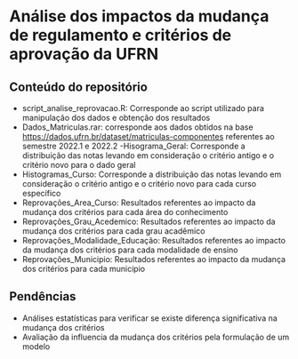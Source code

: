 # Análise dos impactos da mudança de regulamento e critérios de aprovação da UFRN

## Conteúdo do repositório

 - script_analise_reprovacao.R:  Corresponde ao script utilizado para manipulação dos dados e obtenção dos resultados
 - Dados_Matriculas.rar: corresponde aos dados obtidos na base https://dados.ufrn.br/dataset/matriculas-componentes referentes ao semestre 2022.1 e 2022.2
-Hisograma_Geral: Corresponde a distribuição das notas levando em consideração o critério antigo e o critério novo para o dado geral
- Histogramas_Curso: Corresponde a distribuição das notas levando em consideração o critério antigo e o critério novo para cada curso específico
- Reprovações_Area_Curso: Resultados referentes ao impacto da mudança dos critérios para cada área do conhecimento
- Reprovações_Grau_Acedemico: Resultados referentes ao impacto da mudança dos critérios para cada grau acadêmico
- Reprovações_Modalidade_Educação: Resultados referentes ao impacto da mudança dos critérios para cada modalidade de ensino
- Reprovações_Municipio: Resultados referentes ao impacto da mudança dos critérios para cada município
## Pendências
- Análises estatísticas para verificar se existe diferença significativa na mudança dos critérios
- Avaliação da influencia da mudança dos critérios pela formulação de um modelo
